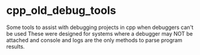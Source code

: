 # cpp_old_debug_tools
Some tools to assist with debugging projects in cpp when debuggers can't be used
These were designed for systems where a debugger may NOT be attached and console and logs are the only methods to parse program results.
